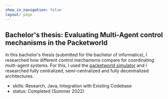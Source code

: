 ```yaml
---
show_in_navigation: false
layout: page
---
```



## Bachelor's thesis: Evaluating Multi-Agent control mechanisms in the Packetworld
In this bachelor's thesis (submitted for the bachelor of informatics), I researched how different control mechanisms compare for coordinating multi-agent systems. For this, I used the [packetworld simulator](https://github.com/PacketWorld/PacketWorld) and I researched fully centralized, semi-centralized and fully decentralized architectures.
- skills: Research, Java, Integration with Existing Codebase
- status: Completed (Summer 2022)
